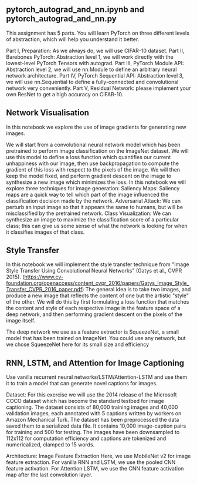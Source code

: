 ## pytorch_autograd_and_nn.ipynb and pytorch_autograd_and_nn.py

This assignment has 5 parts. You will learn PyTorch on three different levels of abstraction, which will help you understand it better.

Part I, Preparation: As we always do, we will use CIFAR-10 dataset.
Part II, Barebones PyTorch: Abstraction level 1, we will work directly with the lowest-level PyTorch Tensors with autograd.
Part III, PyTorch Module API: Abstraction level 2, we will use nn.Module to define an arbitrary neural network architecture.
Part IV, PyTorch Sequential API: Abstraction level 3, we will use nn.Sequential to define a fully-connected and convolutional network very conveniently.
Part V, Residual Network: please implement your own ResNet to get a high accuracy on CIFAR-10.


## Network Visualisation

In this notebook we explore the use of image gradients for generating new images.

We will start from a convolutional neural network model which has been pretrained to perform image classification on the ImageNet dataset. 
We will use this model to define a loss function which quantifies our current unhappiness with our image, then use backpropagation to compute 
the gradient of this loss with respect to the pixels of the image. We will then keep the model fixed, and perform gradient descent on the image 
to synthesize a new image which minimizes the loss.
In this notebook we will explore three techniques for image generation:
Saliency Maps: Saliency maps are a quick way to tell which part of the image influenced the classification decision made by the network.
Adversarial Attack: We can perturb an input image so that it appears the same to humans, but will be misclassified by the pretrained network.
Class Visualization: We can synthesize an image to maximize the classification score of a particular class; this can give us some sense of what 
the network is looking for when it classifies images of that class.


## Style Transfer

In this notebook we will implement the style transfer technique from "Image Style Transfer Using Convolutional Neural Networks" (Gatys et al., CVPR 2015).
(https://www.cv-foundation.org/openaccess/content_cvpr_2016/papers/Gatys_Image_Style_Transfer_CVPR_2016_paper.pdf)
The general idea is to take two images, and produce a new image that reflects the content of one but the artistic "style" of the other. 
We will do this by first formulating a loss function that matches the content and style of each respective image in the feature space of a deep network, 
and then performing gradient descent on the pixels of the image itself.

The deep network we use as a feature extractor is SqueezeNet, a small model that has been trained on ImageNet. 
You could use any network, but we chose SqueezeNet here for its small size and efficiency



## RNN, LSTM, and Attention for Image Captioning
Use vanilla recurrent neural networks/LSTM/Attention-LSTM and use them it to train a model that can generate novel captions for images.

Dataset:
For this exercise we will use the 2014 release of the Microsoft COCO dataset which has become the standard testbed for image captioning.
The dataset consists of 80,000 training images and 40,000 validation images, each annotated with 5 captions written by workers on Amazon Mechanical Turk.
The dataset has been preprocessed the data saved them to a serialized data file. It contains 10,000 image-caption pairs for training and 500 for testing. 
The images have been downsampled to 112x112 for computation efficiency and captions are tokenized and numericalized, clamped to 15 words.

Architecture:
Image Feature Extraction
Here, we use MobileNet v2 for image feature extraction.
For vanilla RNN and LSTM, we use the pooled CNN feature activation. For Attention LSTM, we use the CNN feature activation map after the last convolution layer.



